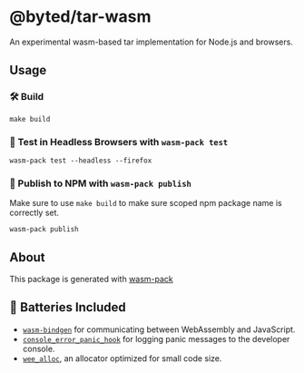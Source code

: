 # @byted/tar-wasm

An experimental wasm-based tar implementation for Node.js and browsers.

## Usage

### 🛠️ Build

```
make build
```

### 🔬 Test in Headless Browsers with `wasm-pack test`

```
wasm-pack test --headless --firefox
```

### 🎁 Publish to NPM with `wasm-pack publish`

Make sure to use `make build` to make sure scoped npm package name is correctly set.

```
wasm-pack publish
```

## About

This package is generated with [wasm-pack](https://github.com/rustwasm/wasm-pack)

## 🔋 Batteries Included

- [`wasm-bindgen`](https://github.com/rustwasm/wasm-bindgen) for communicating
  between WebAssembly and JavaScript.
- [`console_error_panic_hook`](https://github.com/rustwasm/console_error_panic_hook)
  for logging panic messages to the developer console.
- [`wee_alloc`](https://github.com/rustwasm/wee_alloc), an allocator optimized
  for small code size.
